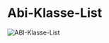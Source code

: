 # Abi-Klasse-List
![ABI-Klasse-List](https://user-images.githubusercontent.com/78038701/156127387-cdb88a14-fb83-40f6-8161-e70b6171960d.png)
